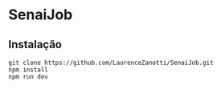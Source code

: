 # SenaiJob

## Instalação

    git clone https://github.com/LaurenceZanotti/SenaiJob.git
    npm install
    npm run dev